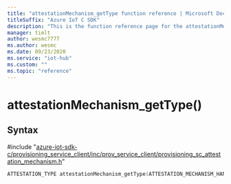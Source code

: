 ```yaml
---                             
title: "attestationMechanism_getType function reference | Microsoft Docs" 
titleSuffix: "Azure IoT C SDK"            
description: "This is the function reference page for the attestationMechanism_getType() function in the Azure IoT C SDK. This SDK is used with Azure IoT Hub and Azure IoT Hub Device Provisioning Service"            
manager: timlt                 
author: wesmc7777              
ms.author: wesmc               
ms.date: 09/23/2020                    
ms.service: "iot-hub"             
ms.custom: ""                
ms.topic: "reference"        
---                            
```


# attestationMechanism_getType()

## Syntax

\#include "[azure-iot-sdk-c/provisioning_service_client/inc/prov_service_client/provisioning_sc_attestation_mechanism.h](../provisioning-sc-attestation-mechanism-h.md)"  
```C
ATTESTATION_TYPE attestationMechanism_getType(ATTESTATION_MECHANISM_HANDLE  att_mech);
```

